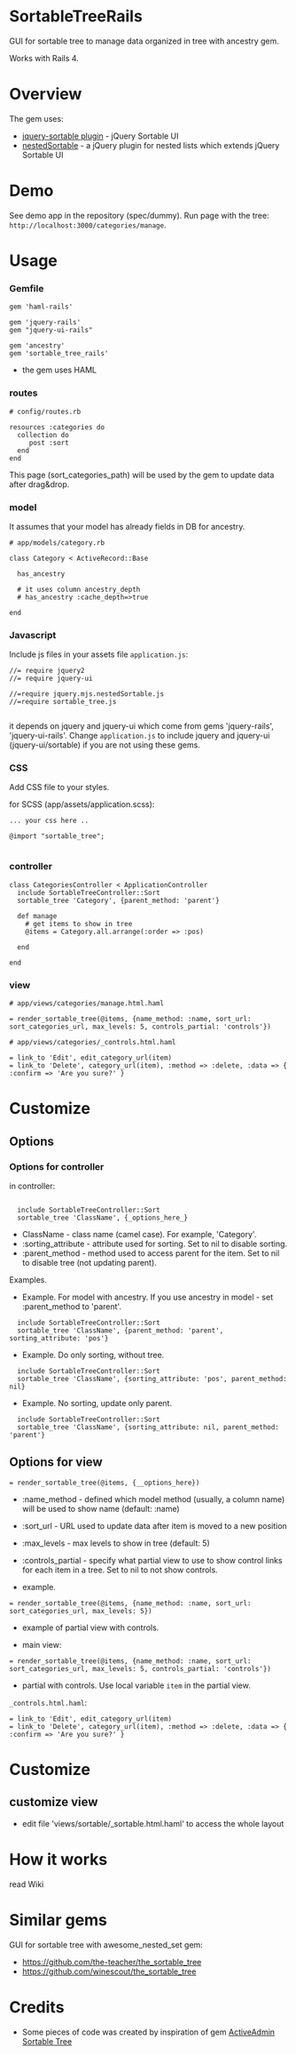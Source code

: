 # SortableTreeRails

GUI for sortable tree to manage data organized in tree with ancestry gem.

Works with Rails 4.


# Overview

The gem uses:
* [jquery-sortable plugin](https://johnny.github.io/jquery-sortable/) - jQuery Sortable UI
* [nestedSortable](https://github.com/ilikenwf/nestedSortable) - a jQuery plugin for nested lists which extends jQuery Sortable UI

# Demo
See demo app in the repository (spec/dummy).
Run page with the tree: `http://localhost:3000/categories/manage`.


# Usage



### Gemfile

```
gem 'haml-rails'

gem 'jquery-rails'
gem "jquery-ui-rails"

gem 'ancestry'
gem 'sortable_tree_rails'
```

* the gem uses HAML


### routes

```
# config/routes.rb

resources :categories do
  collection do
     post :sort
  end
end

```

This page (sort_categories_path) will be used by the gem to update data after drag&drop.

### model

It assumes that your model has already fields in DB for ancestry.

```
# app/models/category.rb

class Category < ActiveRecord::Base

  has_ancestry

  # it uses column ancestry_depth
  # has_ancestry :cache_depth=>true

end

```


### Javascript

Include js files in your assets file `application.js`:

```
//= require jquery2
//= require jquery-ui

//=require jquery.mjs.nestedSortable.js
//=require sortable_tree.js


```

it depends on jquery and jquery-ui which come from gems 'jquery-rails', 'jquery-ui-rails'.
Change `application.js` to include jquery and jquery-ui (jquery-ui/sortable) if you are not using these gems.
 



### CSS

Add CSS file to your styles.

for SCSS (app/assets/application.scss):

```
... your css here ..

@import "sortable_tree";


```


### controller

```
class CategoriesController < ApplicationController
  include SortableTreeController::Sort
  sortable_tree 'Category', {parent_method: 'parent'}

  def manage
    # get items to show in tree
    @items = Category.all.arrange(:order => :pos)

  end

end

```

### view

```
# app/views/categories/manage.html.haml

= render_sortable_tree(@items, {name_method: :name, sort_url: sort_categories_url, max_levels: 5, controls_partial: 'controls'})

```


```
# app/views/categories/_controls.html.haml

= link_to 'Edit', edit_category_url(item)
= link_to 'Delete', category_url(item), :method => :delete, :data => { :confirm => 'Are you sure?' }

```



# Customize

## Options

### Options for controller

in controller:
```

  include SortableTreeController::Sort
  sortable_tree 'ClassName', {_options_here_}

```


* ClassName - class name (camel case). For example, 'Category'.
* :sorting_attribute - attribute used for sorting. Set to nil to disable sorting.
* :parent_method - method used to access parent for the item. Set to nil to disable tree (not updating parent).

Examples.

* Example. For model with ancestry.
If you use ancestry in model - set :parent_method to 'parent'.

```
  include SortableTreeController::Sort
  sortable_tree 'ClassName', {parent_method: 'parent', sorting_attribute: 'pos'}
```

* Example. Do only sorting, without tree.

```
  include SortableTreeController::Sort
  sortable_tree 'ClassName', {sorting_attribute: 'pos', parent_method: nil}
```

* Example. No sorting, update only parent.

```
  include SortableTreeController::Sort
  sortable_tree 'ClassName', {sorting_attribute: nil, parent_method: 'parent'}
```



## Options for view

```
= render_sortable_tree(@items, {__options_here})
```

* :name_method - defined which model method (usually, a column name) will be used to show name (default: :name)
* :sort_url - URL used to update data after item is moved to a new position
* :max_levels - max levels to show in tree (default: 5)
* :controls_partial - specify what partial view to use to show control links for each item in a tree. Set to nil to not show controls.



* example.

```
= render_sortable_tree(@items, {name_method: :name, sort_url: sort_categories_url, max_levels: 5})
```


* example of partial view with controls.

* main view:
```
= render_sortable_tree(@items, {name_method: :name, sort_url: sort_categories_url, max_levels: 5, controls_partial: 'controls'})
```

* partial with controls. Use local variable `item` in the partial view.

`_controls.html.haml`:

```
= link_to 'Edit', edit_category_url(item)
= link_to 'Delete', category_url(item), :method => :delete, :data => { :confirm => 'Are you sure?' }

```


# Customize

## customize view

* edit file 'views/sortable/_sortable.html.haml' to access the whole layout





# How it works

read Wiki


# Similar gems

GUI for sortable tree with awesome_nested_set gem:
* https://github.com/the-teacher/the_sortable_tree
* https://github.com/winescout/the_sortable_tree


# Credits
* Some pieces of code was created by inspiration of gem [ActiveAdmin Sortable Tree](https://github.com/maxivak/activeadmin-sortable-tree/)


